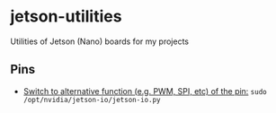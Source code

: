 # jetson-utilities
Utilities of Jetson (Nano) boards for my projects

## Pins
* [Switch to alternative function (e.g. PWM, SPI, etc) of the pin:](https://docs.nvidia.com/jetson/archives/r34.1/DeveloperGuide/text/HR/ConfiguringTheJetsonExpansionHeaders.html) `sudo /opt/nvidia/jetson-io/jetson-io.py`

